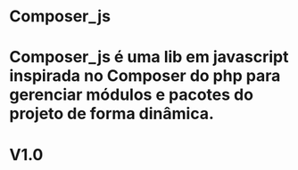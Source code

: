 # Composer_js
# Composer_js é uma lib em javascript inspirada no Composer do php para gerenciar módulos e pacotes do projeto de forma dinâmica.
# V1.0
